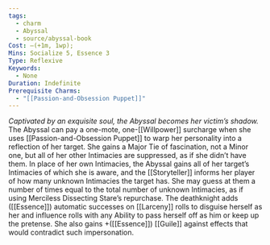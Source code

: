 ```yaml
---
tags:
  - charm
  - Abyssal
  - source/abyssal-book
Cost: —(+1m, 1wp); 
Mins: Socialize 5, Essence 3
Type: Reflexive
Keywords:
  - None
Duration: Indefinite
Prerequisite Charms:
  - "[[Passion-and-Obsession Puppet]]"
---
```

*Captivated by an exquisite soul, the Abyssal becomes her victim’s shadow.*
The Abyssal can pay a one-mote, one-[[Willpower]] surcharge when she uses [[Passion-and-Obsession Puppet]] to warp her personality into a reflection of her target. She gains a Major Tie of fascination, not a Minor one, but all of her other Intimacies are suppressed, as if she didn’t have them.
In place of her own Intimacies, the Abyssal gains all of her target’s Intimacies of which she is aware, and the [[Storyteller]] informs her player of how many unknown Intimacies the target has. She may guess at them a number of times equal to the total number of unknown Intimacies, as if using Merciless Dissecting Stare’s repurchase.
The deathknight adds ([[Essence]]) automatic successes on [[Larceny]] rolls to disguise herself as her and influence rolls with any Ability to pass herself off as him or keep up the pretense. She also gains +([[Essence]]) [[Guile]] against effects that would contradict such impersonation.